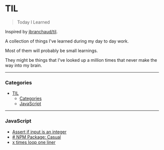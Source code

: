 # TIL

> Today I Learned

Inspired by [jbranchaud/til](https://github.com/jbranchaud/til).

A collection of things I've learned during my day to day work.

Most of them will probably be small learnings.

They might be things that I've looked up a million times that never make the way into my brain.

---

### Categories

- [TIL](#til)
    - [Categories](#categories)
    - [JavaScript](#javascript)

---

### JavaScript

- [Assert if input is an integer](javascript/assert-is-integer.md)
- [# NPM Package: Casual](javascript/npm-package-casual.md)
- [x times loop one liner](javascript/x-times-loop-one-liner.md)
